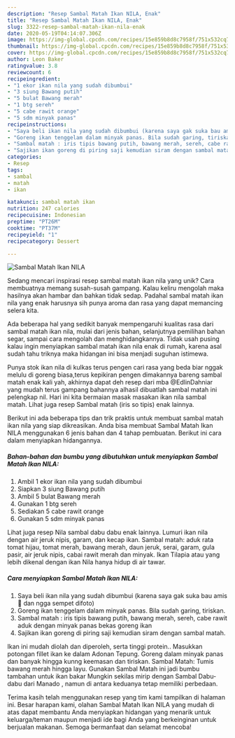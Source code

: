 ```yaml
---
description: "Resep Sambal Matah Ikan NILA, Enak"
title: "Resep Sambal Matah Ikan NILA, Enak"
slug: 3322-resep-sambal-matah-ikan-nila-enak
date: 2020-05-19T04:14:07.306Z
image: https://img-global.cpcdn.com/recipes/15e859b8d8c7958f/751x532cq70/sambal-matah-ikan-nila-foto-resep-utama.jpg
thumbnail: https://img-global.cpcdn.com/recipes/15e859b8d8c7958f/751x532cq70/sambal-matah-ikan-nila-foto-resep-utama.jpg
cover: https://img-global.cpcdn.com/recipes/15e859b8d8c7958f/751x532cq70/sambal-matah-ikan-nila-foto-resep-utama.jpg
author: Leon Baker
ratingvalue: 3.8
reviewcount: 6
recipeingredient:
- "1 ekor ikan nila yang sudah dibumbui"
- "3 siung Bawang putih"
- "5 bulat Bawang merah"
- "1 btg sereh"
- "5 cabe rawit orange"
- "5 sdm minyak panas"
recipeinstructions:
- "Saya beli ikan nila yang sudah dibumbui (karena saya gak suka bau amis 🤭 dan ngga sempet difoto)"
- "Goreng ikan tenggelam dalam minyak panas. Bila sudah garing, tiriskan."
- "Sambal matah : iris tipis bawang putih, bawang merah, sereh, cabe rawit aduk dengan minyak panas bekas goreng ikan"
- "Sajikan ikan goreng di piring saji kemudian siram dengan sambal matah."
categories:
- Resep
tags:
- sambal
- matah
- ikan

katakunci: sambal matah ikan 
nutrition: 247 calories
recipecuisine: Indonesian
preptime: "PT26M"
cooktime: "PT37M"
recipeyield: "1"
recipecategory: Dessert

---
```



![Sambal Matah Ikan NILA](https://img-global.cpcdn.com/recipes/15e859b8d8c7958f/751x532cq70/sambal-matah-ikan-nila-foto-resep-utama.jpg)

Sedang mencari inspirasi resep sambal matah ikan nila yang unik? Cara membuatnya memang susah-susah gampang. Kalau keliru mengolah maka hasilnya akan hambar dan bahkan tidak sedap. Padahal sambal matah ikan nila yang enak harusnya sih punya aroma dan rasa yang dapat memancing selera kita.

Ada beberapa hal yang sedikit banyak mempengaruhi kualitas rasa dari sambal matah ikan nila, mulai dari jenis bahan, selanjutnya pemilihan bahan segar, sampai cara mengolah dan menghidangkannya. Tidak usah pusing kalau ingin menyiapkan sambal matah ikan nila enak di rumah, karena asal sudah tahu triknya maka hidangan ini bisa menjadi suguhan istimewa.

Punya stok ikan nila di kulkas terus pengen cari rasa yang beda biar nggak melulu di goreng biasa,terus kepikiran pengen dimakannya bareng sambal matah enak kali yah, akhirnya dapat deh resep dari mba @EdlinDahniar yang mudah terus gampang bahannya alhasil dibuatlah sambal matah ini pelengkap nil. Hari ini kita bermaian masak masakan ikan nila sambal matah. Lihat juga resep Sambal matah (iris so tipis) enak lainnya.


Berikut ini ada beberapa tips dan trik praktis untuk membuat sambal matah ikan nila yang siap dikreasikan. Anda bisa membuat Sambal Matah Ikan NILA menggunakan 6 jenis bahan dan 4 tahap pembuatan. Berikut ini cara dalam menyiapkan hidangannya.

<!--inarticleads1-->

##### Bahan-bahan dan bumbu yang dibutuhkan untuk menyiapkan Sambal Matah Ikan NILA:

1. Ambil 1 ekor ikan nila yang sudah dibumbui
1. Siapkan 3 siung Bawang putih
1. Ambil 5 bulat Bawang merah
1. Gunakan 1 btg sereh
1. Sediakan 5 cabe rawit orange
1. Gunakan 5 sdm minyak panas


Lihat juga resep Nila sambal dabu dabu enak lainnya. Lumuri ikan nila dengan air jeruk nipis, garam, dan kecap ikan. Sambal matah: aduk rata tomat hijau, tomat merah, bawang merah, daun jeruk, serai, garam, gula pasir, air jeruk nipis, cabai rawit merah dan minyak. Ikan Tilapia atau yang lebih dikenal dengan ikan Nila hanya hidup di air tawar. 

<!--inarticleads2-->

##### Cara menyiapkan Sambal Matah Ikan NILA:

1. Saya beli ikan nila yang sudah dibumbui (karena saya gak suka bau amis 🤭 dan ngga sempet difoto)
1. Goreng ikan tenggelam dalam minyak panas. Bila sudah garing, tiriskan.
1. Sambal matah : iris tipis bawang putih, bawang merah, sereh, cabe rawit aduk dengan minyak panas bekas goreng ikan
1. Sajikan ikan goreng di piring saji kemudian siram dengan sambal matah.


Ikan ini mudah diolah dan diperoleh, serta tinggi protein.. Masukkan potongan fillet ikan ke dalam Adonan Tepung. Goreng dalam minyak panas dan banyak hingga kunng keemasan dan tiriskan. Sambal Matah: Tumis bawang merah hingga layu. Gunakan Sambal Matah ini jadi bumbu tambahan untuk ikan bakar Mungkin sekilas mirip dengan Sambal Dabu-dabu dari Manado , namun di antara keduanya tetap memiliki perbedaan. 

Terima kasih telah menggunakan resep yang tim kami tampilkan di halaman ini. Besar harapan kami, olahan Sambal Matah Ikan NILA yang mudah di atas dapat membantu Anda menyiapkan hidangan yang menarik untuk keluarga/teman maupun menjadi ide bagi Anda yang berkeinginan untuk berjualan makanan. Semoga bermanfaat dan selamat mencoba!

